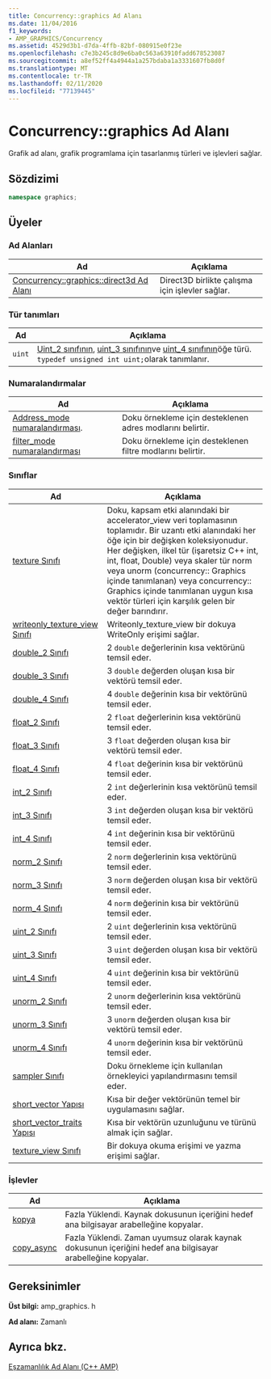 ```yaml
---
title: Concurrency::graphics Ad Alanı
ms.date: 11/04/2016
f1_keywords:
- AMP_GRAPHICS/Concurrency
ms.assetid: 4529d3b1-d7da-4ffb-82bf-080915e0f23e
ms.openlocfilehash: c7e3b245c8d9e6ba0c563a63910fadd678523087
ms.sourcegitcommit: a8ef52ff4a4944a1a257bdaba1a3331607fb8d0f
ms.translationtype: MT
ms.contentlocale: tr-TR
ms.lasthandoff: 02/11/2020
ms.locfileid: "77139445"
---
```

# <a name="concurrencygraphics-namespace"></a>Concurrency::graphics Ad Alanı

Grafik ad alanı, grafik programlama için tasarlanmış türleri ve işlevleri sağlar.

## <a name="syntax"></a>Sözdizimi

```cpp
namespace graphics;
```

## <a name="members"></a>Üyeler

### <a name="namespaces"></a>Ad Alanları

|Ad|Açıklama|
|----------|-----------------|
|[Concurrency::graphics::direct3d Ad Alanı](concurrency-graphics-direct3d-namespace.md)|Direct3D birlikte çalışma için işlevler sağlar.|

### <a name="typedefs"></a>Tür tanımları

|Ad|Açıklama|
|----------|-----------------|
|`uint`|[Uint_2 sınıfının](uint-2-class.md), [uint_3 sınıfının](uint-3-class.md)ve [uint_4 sınıfının](uint-4-class.md)öğe türü. `typedef unsigned int uint;`olarak tanımlanır.|

### <a name="enumerations"></a>Numaralandırmalar

|Ad|Açıklama|
|----------|-----------------|
|[Address_mode numaralandırması](concurrency-graphics-namespace-enums.md#address_mode).|Doku örnekleme için desteklenen adres modlarını belirtir.|
|[filter_mode numaralandırması](concurrency-graphics-namespace-enums.md#filter_mode)|Doku örnekleme için desteklenen filtre modlarını belirtir.|

### <a name="classes"></a>Sınıflar

|Ad|Açıklama|
|----------|-----------------|
|[texture Sınıfı](texture-class.md)|Doku, kapsam etki alanındaki bir accelerator_view veri toplamasının toplamıdır. Bir uzantı etki alanındaki her öğe için bir değişken koleksiyonudur. Her değişken, ilkel tür (işaretsiz C++ int, int, float, Double) veya skaler tür norm veya unorm (concurrency:: Graphics içinde tanımlanan) veya concurrency:: Graphics içinde tanımlanan uygun kısa vektör türleri için karşılık gelen bir değer barındırır.|
|[writeonly_texture_view Sınıfı](writeonly-texture-view-class.md)|Writeonly_texture_view bir dokuya WriteOnly erişimi sağlar.|
|[double_2 Sınıfı](double-2-class.md)|2 `double` değerlerinin kısa vektörünü temsil eder.|
|[double_3 Sınıfı](double-3-class.md)|3 `double` değerden oluşan kısa bir vektörü temsil eder.|
|[double_4 Sınıfı](double-4-class.md)|4 `double` değerinin kısa bir vektörünü temsil eder.|
|[float_2 Sınıfı](float-2-class.md)|2 `float` değerlerinin kısa vektörünü temsil eder.|
|[float_3 Sınıfı](float-3-class.md)|3 `float` değerden oluşan kısa bir vektörü temsil eder.|
|[float_4 Sınıfı](float-4-class.md)|4 `float` değerinin kısa bir vektörünü temsil eder.|
|[int_2 Sınıfı](int-2-class.md)|2 `int` değerlerinin kısa vektörünü temsil eder.|
|[int_3 Sınıfı](int-3-class.md)|3 `int` değerden oluşan kısa bir vektörü temsil eder.|
|[int_4 Sınıfı](int-4-class.md)|4 `int` değerinin kısa bir vektörünü temsil eder.|
|[norm_2 Sınıfı](norm-2-class.md)|2 `norm` değerlerinin kısa vektörünü temsil eder.|
|[norm_3 Sınıfı](norm-3-class.md)|3 `norm` değerden oluşan kısa bir vektörü temsil eder.|
|[norm_4 Sınıfı](norm-4-class.md)|4 `norm` değerinin kısa bir vektörünü temsil eder.|
|[uint_2 Sınıfı](uint-2-class.md)|2 `uint` değerlerinin kısa vektörünü temsil eder.|
|[uint_3 Sınıfı](uint-3-class.md)|3 `uint` değerden oluşan kısa bir vektörü temsil eder.|
|[uint_4 Sınıfı](uint-4-class.md)|4 `uint` değerinin kısa bir vektörünü temsil eder.|
|[unorm_2 Sınıfı](unorm-2-class.md)|2 `unorm` değerlerinin kısa vektörünü temsil eder.|
|[unorm_3 Sınıfı](unorm-3-class.md)|3 `unorm` değerden oluşan kısa bir vektörü temsil eder.|
|[unorm_4 Sınıfı](unorm-4-class.md)|4 `unorm` değerinin kısa bir vektörünü temsil eder.|
|[sampler Sınıfı](sampler-class.md)|Doku örnekleme için kullanılan örnekleyici yapılandırmasını temsil eder.|
|[short_vector Yapısı](short-vector-structure.md)|Kısa bir değer vektörünün temel bir uygulamasını sağlar.|
|[short_vector_traits Yapısı](short-vector-traits-structure.md)|Kısa bir vektörün uzunluğunu ve türünü almak için sağlar.|
|[texture_view Sınıfı](texture-view-class.md)|Bir dokuya okuma erişimi ve yazma erişimi sağlar.|

### <a name="functions"></a>İşlevler

|Ad|Açıklama|
|----------|-----------------|
|[kopya](concurrency-graphics-namespace-functions.md#copy)|Fazla Yüklendi. Kaynak dokusunun içeriğini hedef ana bilgisayar arabelleğine kopyalar.|
|[copy_async](concurrency-graphics-namespace-functions.md#copy_async)|Fazla Yüklendi. Zaman uyumsuz olarak kaynak dokusunun içeriğini hedef ana bilgisayar arabelleğine kopyalar.|

## <a name="requirements"></a>Gereksinimler

**Üst bilgi:** amp_graphics. h

**Ad alanı:** Zamanlı

## <a name="see-also"></a>Ayrıca bkz.

[Eşzamanlılık Ad Alanı (C++ AMP)](concurrency-namespace-cpp-amp.md)
